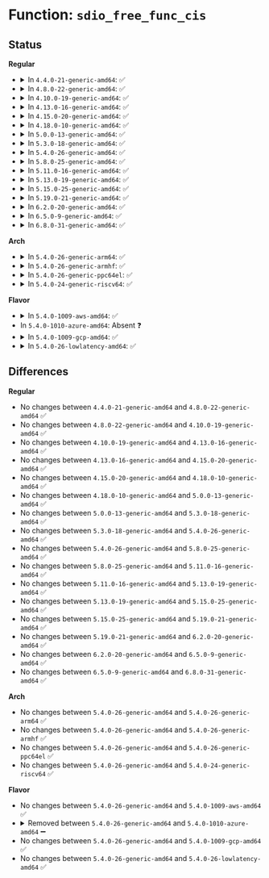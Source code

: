 # Function: <code>sdio_free_func_cis</code>

## Status
<b>Regular</b>
<ul>
<li>
<details>
<summary>In <code>4.4.0-21-generic-amd64</code>: ✅</summary>

```c
void sdio_free_func_cis(struct sdio_func * func)
```

```json
{
  "name": "sdio_free_func_cis",
  "collision_type": "Unique Global",
  "inline_type": "No",
  "funcs": [
    {
      "addr": 18446744071585969312,
      "name": "sdio_free_func_cis",
      "external": true,
      "loc": "drivers/mmc/core/sdio_cis.c:392",
      "file": "drivers/mmc/core/sdio_cis.c",
      "inline": "seen, unknown",
      "caller_inline": [],
      "caller_func": [
        "drivers/mmc/core/sdio_bus.c:sdio_release_func"
      ]
    }
  ],
  "symbols": [
    {
      "addr": 18446744071585969312,
      "name": "sdio_free_func_cis",
      "section": ".text",
      "bind": "STB_GLOBAL",
      "size": 97
    }
  ]
}
```
</details>
</li>
<li>
<details>
<summary>In <code>4.8.0-22-generic-amd64</code>: ✅</summary>

```c
void sdio_free_func_cis(struct sdio_func * func)
```

```json
{
  "name": "sdio_free_func_cis",
  "collision_type": "Unique Global",
  "inline_type": "No",
  "funcs": [
    {
      "addr": 18446744071586374816,
      "name": "sdio_free_func_cis",
      "external": true,
      "loc": "drivers/mmc/core/sdio_cis.c:398",
      "file": "drivers/mmc/core/sdio_cis.c",
      "inline": "seen, unknown",
      "caller_inline": [],
      "caller_func": [
        "drivers/mmc/core/sdio_bus.c:sdio_release_func"
      ]
    }
  ],
  "symbols": [
    {
      "addr": 18446744071586374816,
      "name": "sdio_free_func_cis",
      "section": ".text",
      "bind": "STB_GLOBAL",
      "size": 97
    }
  ]
}
```
</details>
</li>
<li>
<details>
<summary>In <code>4.10.0-19-generic-amd64</code>: ✅</summary>

```c
void sdio_free_func_cis(struct sdio_func * func)
```

```json
{
  "name": "sdio_free_func_cis",
  "collision_type": "Unique Global",
  "inline_type": "No",
  "funcs": [
    {
      "addr": 18446744071586583648,
      "name": "sdio_free_func_cis",
      "external": true,
      "loc": "drivers/mmc/core/sdio_cis.c:399",
      "file": "drivers/mmc/core/sdio_cis.c",
      "inline": "seen, unknown",
      "caller_inline": [],
      "caller_func": [
        "drivers/mmc/core/sdio_bus.c:sdio_release_func"
      ]
    }
  ],
  "symbols": [
    {
      "addr": 18446744071586583648,
      "name": "sdio_free_func_cis",
      "section": ".text",
      "bind": "STB_GLOBAL",
      "size": 97
    }
  ]
}
```
</details>
</li>
<li>
<details>
<summary>In <code>4.13.0-16-generic-amd64</code>: ✅</summary>

```c
void sdio_free_func_cis(struct sdio_func * func)
```

```json
{
  "name": "sdio_free_func_cis",
  "collision_type": "Unique Global",
  "inline_type": "No",
  "funcs": [
    {
      "addr": 18446744071586708640,
      "name": "sdio_free_func_cis",
      "external": true,
      "loc": "drivers/mmc/core/sdio_cis.c:399",
      "file": "drivers/mmc/core/sdio_cis.c",
      "inline": "seen, unknown",
      "caller_inline": [],
      "caller_func": [
        "drivers/mmc/core/sdio_bus.c:sdio_release_func"
      ]
    }
  ],
  "symbols": [
    {
      "addr": 18446744071586708640,
      "name": "sdio_free_func_cis",
      "section": ".text",
      "bind": "STB_GLOBAL",
      "size": 97
    }
  ]
}
```
</details>
</li>
<li>
<details>
<summary>In <code>4.15.0-20-generic-amd64</code>: ✅</summary>

```c
void sdio_free_func_cis(struct sdio_func * func)
```

```json
{
  "name": "sdio_free_func_cis",
  "collision_type": "Unique Global",
  "inline_type": "No",
  "funcs": [
    {
      "addr": 18446744071587193424,
      "name": "sdio_free_func_cis",
      "external": true,
      "loc": "drivers/mmc/core/sdio_cis.c:399",
      "file": "drivers/mmc/core/sdio_cis.c",
      "inline": "seen, unknown",
      "caller_inline": [],
      "caller_func": [
        "drivers/mmc/core/sdio_bus.c:sdio_release_func"
      ]
    }
  ],
  "symbols": [
    {
      "addr": 18446744071587193424,
      "name": "sdio_free_func_cis",
      "section": ".text",
      "bind": "STB_GLOBAL",
      "size": 97
    }
  ]
}
```
</details>
</li>
<li>
<details>
<summary>In <code>4.18.0-10-generic-amd64</code>: ✅</summary>

```c
void sdio_free_func_cis(struct sdio_func * func)
```

```json
{
  "name": "sdio_free_func_cis",
  "collision_type": "Unique Global",
  "inline_type": "No",
  "funcs": [
    {
      "addr": 18446744071587493616,
      "name": "sdio_free_func_cis",
      "external": true,
      "loc": "drivers/mmc/core/sdio_cis.c:399",
      "file": "drivers/mmc/core/sdio_cis.c",
      "inline": "seen, unknown",
      "caller_inline": [],
      "caller_func": [
        "drivers/mmc/core/sdio_bus.c:sdio_release_func"
      ]
    }
  ],
  "symbols": [
    {
      "addr": 18446744071587493616,
      "name": "sdio_free_func_cis",
      "section": ".text",
      "bind": "STB_GLOBAL",
      "size": 97
    }
  ]
}
```
</details>
</li>
<li>
<details>
<summary>In <code>5.0.0-13-generic-amd64</code>: ✅</summary>

```c
void sdio_free_func_cis(struct sdio_func * func)
```

```json
{
  "name": "sdio_free_func_cis",
  "collision_type": "Unique Global",
  "inline_type": "No",
  "funcs": [
    {
      "addr": 18446744071587673760,
      "name": "sdio_free_func_cis",
      "external": true,
      "loc": "drivers/mmc/core/sdio_cis.c:399",
      "file": "drivers/mmc/core/sdio_cis.c",
      "inline": "seen, unknown",
      "caller_inline": [],
      "caller_func": [
        "drivers/mmc/core/sdio_bus.c:sdio_release_func"
      ]
    }
  ],
  "symbols": [
    {
      "addr": 18446744071587673760,
      "name": "sdio_free_func_cis",
      "section": ".text",
      "bind": "STB_GLOBAL",
      "size": 97
    }
  ]
}
```
</details>
</li>
<li>
<details>
<summary>In <code>5.3.0-18-generic-amd64</code>: ✅</summary>

```c
void sdio_free_func_cis(struct sdio_func * func)
```

```json
{
  "name": "sdio_free_func_cis",
  "collision_type": "Unique Global",
  "inline_type": "No",
  "funcs": [
    {
      "addr": 18446744071587951984,
      "name": "sdio_free_func_cis",
      "external": true,
      "loc": "drivers/mmc/core/sdio_cis.c:395",
      "file": "drivers/mmc/core/sdio_cis.c",
      "inline": "seen, unknown",
      "caller_inline": [],
      "caller_func": [
        "drivers/mmc/core/sdio_bus.c:sdio_release_func"
      ]
    }
  ],
  "symbols": [
    {
      "addr": 18446744071587951984,
      "name": "sdio_free_func_cis",
      "section": ".text",
      "bind": "STB_GLOBAL",
      "size": 88
    }
  ]
}
```
</details>
</li>
<li>
<details>
<summary>In <code>5.4.0-26-generic-amd64</code>: ✅</summary>

```c
void sdio_free_func_cis(struct sdio_func * func)
```

```json
{
  "name": "sdio_free_func_cis",
  "collision_type": "Unique Global",
  "inline_type": "No",
  "funcs": [
    {
      "addr": 18446744071588157984,
      "name": "sdio_free_func_cis",
      "external": true,
      "loc": "drivers/mmc/core/sdio_cis.c:395",
      "file": "drivers/mmc/core/sdio_cis.c",
      "inline": "seen, unknown",
      "caller_inline": [],
      "caller_func": [
        "drivers/mmc/core/sdio_bus.c:sdio_release_func"
      ]
    }
  ],
  "symbols": [
    {
      "addr": 18446744071588157984,
      "name": "sdio_free_func_cis",
      "section": ".text",
      "bind": "STB_GLOBAL",
      "size": 88
    }
  ]
}
```
</details>
</li>
<li>
<details>
<summary>In <code>5.8.0-25-generic-amd64</code>: ✅</summary>

```c
void sdio_free_func_cis(struct sdio_func * func)
```

```json
{
  "name": "sdio_free_func_cis",
  "collision_type": "Unique Global",
  "inline_type": "No",
  "funcs": [
    {
      "addr": 18446744071589022496,
      "name": "sdio_free_func_cis",
      "external": true,
      "loc": "drivers/mmc/core/sdio_cis.c:395",
      "file": "drivers/mmc/core/sdio_cis.c",
      "inline": "seen, unknown",
      "caller_inline": [],
      "caller_func": [
        "drivers/mmc/core/sdio_bus.c:sdio_release_func"
      ]
    }
  ],
  "symbols": [
    {
      "addr": 18446744071589022496,
      "name": "sdio_free_func_cis",
      "section": ".text",
      "bind": "STB_GLOBAL",
      "size": 88
    }
  ]
}
```
</details>
</li>
<li>
<details>
<summary>In <code>5.11.0-16-generic-amd64</code>: ✅</summary>

```c
void sdio_free_func_cis(struct sdio_func * func)
```

```json
{
  "name": "sdio_free_func_cis",
  "collision_type": "Unique Global",
  "inline_type": "No",
  "funcs": [
    {
      "addr": 18446744071589032272,
      "name": "sdio_free_func_cis",
      "external": true,
      "loc": "drivers/mmc/core/sdio_cis.c:412",
      "file": "drivers/mmc/core/sdio_cis.c",
      "inline": "seen, unknown",
      "caller_inline": [],
      "caller_func": [
        "drivers/mmc/core/sdio_bus.c:sdio_release_func"
      ]
    }
  ],
  "symbols": [
    {
      "addr": 18446744071589032272,
      "name": "sdio_free_func_cis",
      "section": ".text",
      "bind": "STB_GLOBAL",
      "size": 90
    }
  ]
}
```
</details>
</li>
<li>
<details>
<summary>In <code>5.13.0-19-generic-amd64</code>: ✅</summary>

```c
void sdio_free_func_cis(struct sdio_func * func)
```

```json
{
  "name": "sdio_free_func_cis",
  "collision_type": "Unique Global",
  "inline_type": "No",
  "funcs": [
    {
      "addr": 18446744071588919552,
      "name": "sdio_free_func_cis",
      "external": true,
      "loc": "drivers/mmc/core/sdio_cis.c:412",
      "file": "drivers/mmc/core/sdio_cis.c",
      "inline": "seen, unknown",
      "caller_inline": [],
      "caller_func": [
        "drivers/mmc/core/sdio_bus.c:sdio_release_func"
      ]
    }
  ],
  "symbols": [
    {
      "addr": 18446744071588919552,
      "name": "sdio_free_func_cis",
      "section": ".text",
      "bind": "STB_GLOBAL",
      "size": 100
    }
  ]
}
```
</details>
</li>
<li>
<details>
<summary>In <code>5.15.0-25-generic-amd64</code>: ✅</summary>

```c
void sdio_free_func_cis(struct sdio_func * func)
```

```json
{
  "name": "sdio_free_func_cis",
  "collision_type": "Unique Global",
  "inline_type": "No",
  "funcs": [
    {
      "addr": 18446744071589626544,
      "name": "sdio_free_func_cis",
      "external": true,
      "loc": "drivers/mmc/core/sdio_cis.c:424",
      "file": "drivers/mmc/core/sdio_cis.c",
      "inline": "seen, unknown",
      "caller_inline": [],
      "caller_func": [
        "drivers/mmc/core/sdio_bus.c:sdio_release_func"
      ]
    }
  ],
  "symbols": [
    {
      "addr": 18446744071589626544,
      "name": "sdio_free_func_cis",
      "section": ".text",
      "bind": "STB_GLOBAL",
      "size": 100
    }
  ]
}
```
</details>
</li>
<li>
<details>
<summary>In <code>5.19.0-21-generic-amd64</code>: ✅</summary>

```c
void sdio_free_func_cis(struct sdio_func * func)
```

```json
{
  "name": "sdio_free_func_cis",
  "collision_type": "Unique Global",
  "inline_type": "No",
  "funcs": [
    {
      "addr": 18446744071591125760,
      "name": "sdio_free_func_cis",
      "external": true,
      "loc": "drivers/mmc/core/sdio_cis.c:424",
      "file": "drivers/mmc/core/sdio_cis.c",
      "inline": "seen, unknown",
      "caller_inline": [],
      "caller_func": [
        "drivers/mmc/core/sdio_bus.c:sdio_release_func"
      ]
    }
  ],
  "symbols": [
    {
      "addr": 18446744071591125760,
      "name": "sdio_free_func_cis",
      "section": ".text",
      "bind": "STB_GLOBAL",
      "size": 110
    }
  ]
}
```
</details>
</li>
<li>
<details>
<summary>In <code>6.2.0-20-generic-amd64</code>: ✅</summary>

```c
void sdio_free_func_cis(struct sdio_func * func)
```

```json
{
  "name": "sdio_free_func_cis",
  "collision_type": "Unique Global",
  "inline_type": "No",
  "funcs": [
    {
      "addr": 18446744071592848608,
      "name": "sdio_free_func_cis",
      "external": true,
      "loc": "drivers/mmc/core/sdio_cis.c:418",
      "file": "drivers/mmc/core/sdio_cis.c",
      "inline": "seen, unknown",
      "caller_inline": [],
      "caller_func": [
        "drivers/mmc/core/sdio_bus.c:sdio_release_func"
      ]
    }
  ],
  "symbols": [
    {
      "addr": 18446744071592848608,
      "name": "sdio_free_func_cis",
      "section": ".text",
      "bind": "STB_GLOBAL",
      "size": 83
    }
  ]
}
```
</details>
</li>
<li>
<details>
<summary>In <code>6.5.0-9-generic-amd64</code>: ✅</summary>

```c
void sdio_free_func_cis(struct sdio_func * func)
```

```json
{
  "name": "sdio_free_func_cis",
  "collision_type": "Unique Global",
  "inline_type": "No",
  "funcs": [
    {
      "addr": 18446744071593285472,
      "name": "sdio_free_func_cis",
      "external": true,
      "loc": "drivers/mmc/core/sdio_cis.c:418",
      "file": "drivers/mmc/core/sdio_cis.c",
      "inline": "seen, unknown",
      "caller_inline": [],
      "caller_func": [
        "drivers/mmc/core/sdio_bus.c:sdio_release_func"
      ]
    }
  ],
  "symbols": [
    {
      "addr": 18446744071593285472,
      "name": "sdio_free_func_cis",
      "section": ".text",
      "bind": "STB_GLOBAL",
      "size": 83
    }
  ]
}
```
</details>
</li>
<li>
<details>
<summary>In <code>6.8.0-31-generic-amd64</code>: ✅</summary>

```c
void sdio_free_func_cis(struct sdio_func * func)
```

```json
{
  "name": "sdio_free_func_cis",
  "collision_type": "Unique Global",
  "inline_type": "No",
  "funcs": [
    {
      "addr": 18446744071594041504,
      "name": "sdio_free_func_cis",
      "external": true,
      "loc": "drivers/mmc/core/sdio_cis.c:418",
      "file": "drivers/mmc/core/sdio_cis.c",
      "inline": "seen, unknown",
      "caller_inline": [],
      "caller_func": [
        "drivers/mmc/core/sdio_bus.c:sdio_release_func"
      ]
    }
  ],
  "symbols": [
    {
      "addr": 18446744071594041504,
      "name": "sdio_free_func_cis",
      "section": ".text",
      "bind": "STB_GLOBAL",
      "size": 83
    }
  ]
}
```
</details>
</li>
</ul>
<b>Arch</b>
<ul>
<li>
<details>
<summary>In <code>5.4.0-26-generic-arm64</code>: ✅</summary>

```c
void sdio_free_func_cis(struct sdio_func * func)
```

```json
{
  "name": "sdio_free_func_cis",
  "collision_type": "Unique Global",
  "inline_type": "No",
  "funcs": [
    {
      "addr": 18446603336501411784,
      "name": "sdio_free_func_cis",
      "external": true,
      "loc": "drivers/mmc/core/sdio_cis.c:395",
      "file": "drivers/mmc/core/sdio_cis.c",
      "inline": "seen, unknown",
      "caller_inline": [],
      "caller_func": [
        "drivers/mmc/core/sdio_bus.c:sdio_release_func"
      ]
    }
  ],
  "symbols": [
    {
      "addr": 18446603336501411784,
      "name": "sdio_free_func_cis",
      "section": ".text",
      "bind": "STB_GLOBAL",
      "size": 100
    }
  ]
}
```
</details>
</li>
<li>
<details>
<summary>In <code>5.4.0-26-generic-armhf</code>: ✅</summary>

```c
void sdio_free_func_cis(struct sdio_func * func)
```

```json
{
  "name": "sdio_free_func_cis",
  "collision_type": "Unique Global",
  "inline_type": "No",
  "funcs": [
    {
      "addr": 3233900292,
      "name": "sdio_free_func_cis",
      "external": true,
      "loc": "drivers/mmc/core/sdio_cis.c:395",
      "file": "drivers/mmc/core/sdio_cis.c",
      "inline": "seen, unknown",
      "caller_inline": [],
      "caller_func": [
        "drivers/mmc/core/sdio_bus.c:sdio_release_func"
      ]
    }
  ],
  "symbols": [
    {
      "addr": 3233900292,
      "name": "sdio_free_func_cis",
      "section": ".text",
      "bind": "STB_GLOBAL",
      "size": 100
    }
  ]
}
```
</details>
</li>
<li>
<details>
<summary>In <code>5.4.0-26-generic-ppc64el</code>: ✅</summary>

```c
void sdio_free_func_cis(struct sdio_func * func)
```

```json
{
  "name": "sdio_free_func_cis",
  "collision_type": "Unique Global",
  "inline_type": "No",
  "funcs": [
    {
      "addr": 13835058055294979696,
      "name": "sdio_free_func_cis",
      "external": true,
      "loc": "drivers/mmc/core/sdio_cis.c:395",
      "file": "drivers/mmc/core/sdio_cis.c",
      "inline": "seen, unknown",
      "caller_inline": [],
      "caller_func": [
        "drivers/mmc/core/sdio_bus.c:sdio_release_func"
      ]
    }
  ],
  "symbols": [
    {
      "addr": 13835058055294979696,
      "name": "sdio_free_func_cis",
      "section": ".text",
      "bind": "STB_GLOBAL",
      "size": 148
    }
  ]
}
```
</details>
</li>
<li>
<details>
<summary>In <code>5.4.0-24-generic-riscv64</code>: ✅</summary>

```c
void sdio_free_func_cis(struct sdio_func * func)
```

```json
{
  "name": "sdio_free_func_cis",
  "collision_type": "Unique Global",
  "inline_type": "No",
  "funcs": [
    {
      "addr": 18446743936278017372,
      "name": "sdio_free_func_cis",
      "external": true,
      "loc": "drivers/mmc/core/sdio_cis.c:395",
      "file": "drivers/mmc/core/sdio_cis.c",
      "inline": "seen, unknown",
      "caller_inline": [],
      "caller_func": [
        "drivers/mmc/core/sdio_bus.c:sdio_release_func"
      ]
    }
  ],
  "symbols": [
    {
      "addr": 18446743936278017372,
      "name": "sdio_free_func_cis",
      "section": ".text",
      "bind": "STB_GLOBAL",
      "size": 90
    }
  ]
}
```
</details>
</li>
</ul>
<b>Flavor</b>
<ul>
<li>
<details>
<summary>In <code>5.4.0-1009-aws-amd64</code>: ✅</summary>

```c
void sdio_free_func_cis(struct sdio_func * func)
```

```json
{
  "name": "sdio_free_func_cis",
  "collision_type": "Unique Global",
  "inline_type": "No",
  "funcs": [
    {
      "addr": 18446744071587779552,
      "name": "sdio_free_func_cis",
      "external": true,
      "loc": "drivers/mmc/core/sdio_cis.c:395",
      "file": "drivers/mmc/core/sdio_cis.c",
      "inline": "seen, unknown",
      "caller_inline": [],
      "caller_func": [
        "drivers/mmc/core/sdio_bus.c:sdio_release_func"
      ]
    }
  ],
  "symbols": [
    {
      "addr": 18446744071587779552,
      "name": "sdio_free_func_cis",
      "section": ".text",
      "bind": "STB_GLOBAL",
      "size": 88
    }
  ]
}
```
</details>
</li>
<li>
In <code>5.4.0-1010-azure-amd64</code>: Absent ❓
</li>
<li>
<details>
<summary>In <code>5.4.0-1009-gcp-amd64</code>: ✅</summary>

```c
void sdio_free_func_cis(struct sdio_func * func)
```

```json
{
  "name": "sdio_free_func_cis",
  "collision_type": "Unique Global",
  "inline_type": "No",
  "funcs": [
    {
      "addr": 18446744071588112512,
      "name": "sdio_free_func_cis",
      "external": true,
      "loc": "drivers/mmc/core/sdio_cis.c:395",
      "file": "drivers/mmc/core/sdio_cis.c",
      "inline": "seen, unknown",
      "caller_inline": [],
      "caller_func": [
        "drivers/mmc/core/sdio_bus.c:sdio_release_func"
      ]
    }
  ],
  "symbols": [
    {
      "addr": 18446744071588112512,
      "name": "sdio_free_func_cis",
      "section": ".text",
      "bind": "STB_GLOBAL",
      "size": 88
    }
  ]
}
```
</details>
</li>
<li>
<details>
<summary>In <code>5.4.0-26-lowlatency-amd64</code>: ✅</summary>

```c
void sdio_free_func_cis(struct sdio_func * func)
```

```json
{
  "name": "sdio_free_func_cis",
  "collision_type": "Unique Global",
  "inline_type": "No",
  "funcs": [
    {
      "addr": 18446744071588230048,
      "name": "sdio_free_func_cis",
      "external": true,
      "loc": "drivers/mmc/core/sdio_cis.c:395",
      "file": "drivers/mmc/core/sdio_cis.c",
      "inline": "seen, unknown",
      "caller_inline": [],
      "caller_func": [
        "drivers/mmc/core/sdio_bus.c:sdio_release_func"
      ]
    }
  ],
  "symbols": [
    {
      "addr": 18446744071588230048,
      "name": "sdio_free_func_cis",
      "section": ".text",
      "bind": "STB_GLOBAL",
      "size": 88
    }
  ]
}
```
</details>
</li>
</ul>

## Differences
<b>Regular</b>
<ul>
<li>
No changes between <code>4.4.0-21-generic-amd64</code> and <code>4.8.0-22-generic-amd64</code> ✅
</li>
<li>
No changes between <code>4.8.0-22-generic-amd64</code> and <code>4.10.0-19-generic-amd64</code> ✅
</li>
<li>
No changes between <code>4.10.0-19-generic-amd64</code> and <code>4.13.0-16-generic-amd64</code> ✅
</li>
<li>
No changes between <code>4.13.0-16-generic-amd64</code> and <code>4.15.0-20-generic-amd64</code> ✅
</li>
<li>
No changes between <code>4.15.0-20-generic-amd64</code> and <code>4.18.0-10-generic-amd64</code> ✅
</li>
<li>
No changes between <code>4.18.0-10-generic-amd64</code> and <code>5.0.0-13-generic-amd64</code> ✅
</li>
<li>
No changes between <code>5.0.0-13-generic-amd64</code> and <code>5.3.0-18-generic-amd64</code> ✅
</li>
<li>
No changes between <code>5.3.0-18-generic-amd64</code> and <code>5.4.0-26-generic-amd64</code> ✅
</li>
<li>
No changes between <code>5.4.0-26-generic-amd64</code> and <code>5.8.0-25-generic-amd64</code> ✅
</li>
<li>
No changes between <code>5.8.0-25-generic-amd64</code> and <code>5.11.0-16-generic-amd64</code> ✅
</li>
<li>
No changes between <code>5.11.0-16-generic-amd64</code> and <code>5.13.0-19-generic-amd64</code> ✅
</li>
<li>
No changes between <code>5.13.0-19-generic-amd64</code> and <code>5.15.0-25-generic-amd64</code> ✅
</li>
<li>
No changes between <code>5.15.0-25-generic-amd64</code> and <code>5.19.0-21-generic-amd64</code> ✅
</li>
<li>
No changes between <code>5.19.0-21-generic-amd64</code> and <code>6.2.0-20-generic-amd64</code> ✅
</li>
<li>
No changes between <code>6.2.0-20-generic-amd64</code> and <code>6.5.0-9-generic-amd64</code> ✅
</li>
<li>
No changes between <code>6.5.0-9-generic-amd64</code> and <code>6.8.0-31-generic-amd64</code> ✅
</li>
</ul>
<b>Arch</b>
<ul>
<li>
No changes between <code>5.4.0-26-generic-amd64</code> and <code>5.4.0-26-generic-arm64</code> ✅
</li>
<li>
No changes between <code>5.4.0-26-generic-amd64</code> and <code>5.4.0-26-generic-armhf</code> ✅
</li>
<li>
No changes between <code>5.4.0-26-generic-amd64</code> and <code>5.4.0-26-generic-ppc64el</code> ✅
</li>
<li>
No changes between <code>5.4.0-26-generic-amd64</code> and <code>5.4.0-24-generic-riscv64</code> ✅
</li>
</ul>
<b>Flavor</b>
<ul>
<li>
No changes between <code>5.4.0-26-generic-amd64</code> and <code>5.4.0-1009-aws-amd64</code> ✅
</li>
<li>
<details>
<summary>Removed between <code>5.4.0-26-generic-amd64</code> and <code>5.4.0-1010-azure-amd64</code> ➖</summary>

```c
void sdio_free_func_cis(struct sdio_func * func)
```
</details>
</li>
<li>
No changes between <code>5.4.0-26-generic-amd64</code> and <code>5.4.0-1009-gcp-amd64</code> ✅
</li>
<li>
No changes between <code>5.4.0-26-generic-amd64</code> and <code>5.4.0-26-lowlatency-amd64</code> ✅
</li>
</ul>
